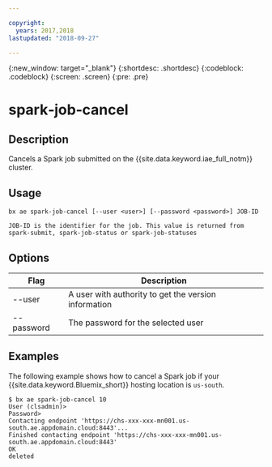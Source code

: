 ```yaml
---

copyright:
  years: 2017,2018
lastupdated: "2018-09-27"

---
```


<!-- Attribute definitions -->
{:new_window: target="_blank"}
{:shortdesc: .shortdesc}
{:codeblock: .codeblock}
{:screen: .screen}
{:pre: .pre}

# spark‐job‐cancel
## Description

Cancels a Spark job submitted on the {{site.data.keyword.iae_full_notm}} cluster.

## Usage

```
bx ae spark-job-cancel [--user <user>] [--password <password>] JOB-ID

JOB-ID is the identifier for the job. This value is returned from spark-submit, spark-job-status or spark-job-statuses
```

## Options

Flag       | Description
---------- | ----------------------------------------------------
--user     | A user with authority to get the version information
--password | The password for the selected user

## Examples
The following example shows how to cancel a Spark job if your {{site.data.keyword.Bluemix_short}} hosting location is `us-south`.

```
$ bx ae spark-job-cancel 10
User (clsadmin)>
Password>
Contacting endpoint 'https://chs-xxx-xxx-mn001.us-south.ae.appdomain.cloud:8443'...
Finished contacting endpoint 'https://chs-xxx-xxx-mn001.us-south.ae.appdomain.cloud:8443'
OK
deleted
```
